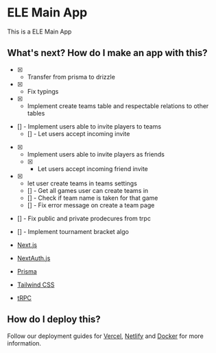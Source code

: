 # ELE Main App

This is a ELE Main App 

## What's next? How do I make an app with this?

- [x] - Transfer from prisma to drizzle
- [x] - Fix typings
- [x] - Implement create teams table and respectable relations to other tables
- [] - Implement users able to invite players to teams
  - [] - Let users accept incoming invite
- [x] - Implement users able to invite players as friends
  - [x] - Let users accept incoming friend invite
- [x] - let user create teams in teams settings
  - [] - Get all games user can create teams in 
  - [] - Check if team name is taken for that game
  - [] - Fix error message on create a team page
- [] - Fix public and private prodecures from trpc
- [] - Implement tournament bracket algo



- [Next.js](https://nextjs.org)
- [NextAuth.js](https://next-auth.js.org)
- [Prisma](https://prisma.io)
- [Tailwind CSS](https://tailwindcss.com)
- [tRPC](https://trpc.io)

## How do I deploy this?

Follow our deployment guides for [Vercel](https://create.t3.gg/en/deployment/vercel), [Netlify](https://create.t3.gg/en/deployment/netlify) and [Docker](https://create.t3.gg/en/deployment/docker) for more information.
